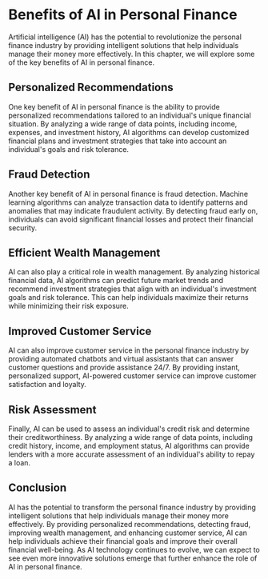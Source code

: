 Benefits of AI in Personal Finance
=============================================================================

Artificial intelligence (AI) has the potential to revolutionize the personal finance industry by providing intelligent solutions that help individuals manage their money more effectively. In this chapter, we will explore some of the key benefits of AI in personal finance.

Personalized Recommendations
----------------------------

One key benefit of AI in personal finance is the ability to provide personalized recommendations tailored to an individual's unique financial situation. By analyzing a wide range of data points, including income, expenses, and investment history, AI algorithms can develop customized financial plans and investment strategies that take into account an individual's goals and risk tolerance.

Fraud Detection
---------------

Another key benefit of AI in personal finance is fraud detection. Machine learning algorithms can analyze transaction data to identify patterns and anomalies that may indicate fraudulent activity. By detecting fraud early on, individuals can avoid significant financial losses and protect their financial security.

Efficient Wealth Management
---------------------------

AI can also play a critical role in wealth management. By analyzing historical financial data, AI algorithms can predict future market trends and recommend investment strategies that align with an individual's investment goals and risk tolerance. This can help individuals maximize their returns while minimizing their risk exposure.

Improved Customer Service
-------------------------

AI can also improve customer service in the personal finance industry by providing automated chatbots and virtual assistants that can answer customer questions and provide assistance 24/7. By providing instant, personalized support, AI-powered customer service can improve customer satisfaction and loyalty.

Risk Assessment
---------------

Finally, AI can be used to assess an individual's credit risk and determine their creditworthiness. By analyzing a wide range of data points, including credit history, income, and employment status, AI algorithms can provide lenders with a more accurate assessment of an individual's ability to repay a loan.

Conclusion
----------

AI has the potential to transform the personal finance industry by providing intelligent solutions that help individuals manage their money more effectively. By providing personalized recommendations, detecting fraud, improving wealth management, and enhancing customer service, AI can help individuals achieve their financial goals and improve their overall financial well-being. As AI technology continues to evolve, we can expect to see even more innovative solutions emerge that further enhance the role of AI in personal finance.
